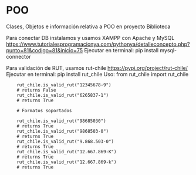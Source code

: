 # POO
Clases, Objetos e información relativa a POO en proyecto Biblioteca

Para conectar DB instalamos y usamos XAMPP con Apache y MySQL
https://www.tutorialesprogramacionya.com/pythonya/detalleconcepto.php?punto=81&codigo=81&inicio=75
    Ejecutar en terminal:
        pip install mysql-connector

Para validación de RUT, usamos rut-chile
https://pypi.org/project/rut-chile/
    Ejecutar en terminal:
        pip install rut_chile
    Uso:
        from rut_chile import rut_chile

        rut_chile.is_valid_rut("12345678-9")
        # returns False
        rut_chile.is_valid_rut("6265837-1")
        # returns True

        # Formatos soportados

        rut_chile.is_valid_rut("98685030")
        # returns True
        rut_chile.is_valid_rut("9868503-0")
        # returns True
        rut_chile.is_valid_rut("9.868.503-0")
        # returns True
        rut_chile.is_valid_rut("12.667.869-K")
        # returns True
        rut_chile.is_valid_rut("12.667.869-k")
        # returns True
